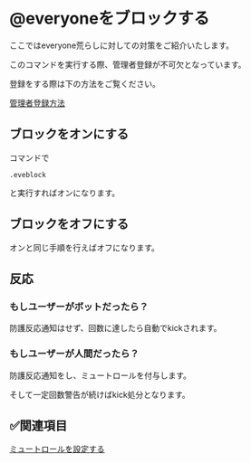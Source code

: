 # @everyoneをブロックする
ここではeveryone荒らしに対しての対策をご紹介いたします。

このコマンドを実行する際、管理者登録が不可欠となっています。

登録をする際は下の方法をご覧ください。

[管理者登録方法](https://github.com/akikaki-bot/priceless-docs/blob/main/docs/administration.md)
## ブロックをオンにする
コマンドで
```
.eveblock
```

と実行すればオンになります。

## ブロックをオフにする

オンと同じ手順を行えばオフになります。

## 反応

### もしユーザーがボットだったら？

防護反応通知はせず、回数に達したら自動でkickされます。

### もしユーザーが人間だったら？

防護反応通知をし、ミュートロールを付与します。

そして一定回数警告が続けばkick処分となります。

## ✅関連項目

[ミュートロールを設定する](https://github.com/akikaki-bot/priceless-docs/blob/main/docs/mute.md)
